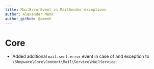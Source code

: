 ```yaml
---
title: MailErrorEvent on MailSender exceptions
author: Alexander Menk
author_github: @amenk
---
```


# Core
* Added additional `mail.sent.error` event in case of and exception to `\Shopware\Core\Content\Mail\Service\MailService`.
